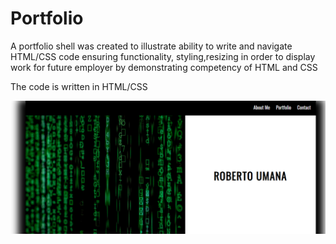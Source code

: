 # Portfolio
A portfolio shell was created to illustrate ability to write and navigate HTML/CSS code ensuring functionality, styling,resizing in order to display work for future employer by demonstrating competency of HTML and CSS

The code is written in HTML/CSS

![Portfolio](images/Portfoliosnip.PNG)

